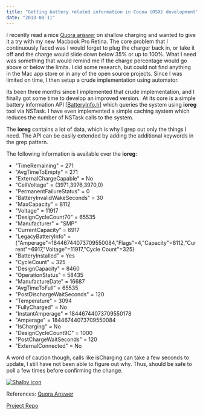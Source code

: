 ```yaml
---
title: "Getting battery related information in Cocoa (OSX) development"
date: "2013-08-11"
---
```


I recently read a nice [Quora answer](http://www.quora.com/iPhone/Why-is-it-better-for-your-iPhone-to-keep-battery-cycles-at-a-minimum) on shallow charging and wanted to give it a try with my new Macbook Pro Retina. The core problem that I continuously faced was I would forget to plug the charger back in, or take it off and the charge would slide down below 35% or up to 100%. What I need was something that would remind me if the charge percentage would go above or below the limits. I did some research, but could not find anything in the Mac app store or in any of the open source projects. Since I was limited on time, I then setup a crude implementation using automator.

Its been three months since I implemented that crude implementation, and I finally got some time to develop an improved version.  At its core is a simple battery information API \[[BatteryInfo.h](https://github.com/mashhoodr/Shalby/blob/master/Shalby/MLBatteryInfo.h)\] which queries the system using **ioreg** tool via NSTask. I have even implemented a simple caching system which reduces the number of NSTask calls to the system.

The **ioreg** contains a lot of data, which is why I grep out only the things I need. The API can be easily extended by adding the additional keywords in the grep pattern.

The following information is available over the **ioreg**:

- "TimeRemaining" = 271
- "AvgTimeToEmpty" = 271
- "ExternalChargeCapable" = No
- "CellVoltage" = (3971,3976,3970,0)
- "PermanentFailureStatus" = 0
- "BatteryInvalidWakeSeconds" = 30
- "MaxCapacity" = 8112
- "Voltage" = 11917
- "DesignCycleCount70" = 65535
- "Manufacturer" = "SMP"
- "CurrentCapacity" = 6917
- "LegacyBatteryInfo" = {"Amperage"=18446744073709550084,"Flags"=4,"Capacity"=8112,"Current"=6917,"Voltage"=11917,"Cycle Count"=325}
- "BatteryInstalled" = Yes
- "CycleCount" = 325
- "DesignCapacity" = 8460
- "OperationStatus" = 58435
- "ManufactureDate" = 16687
- "AvgTimeToFull" = 65535
- "PostDischargeWaitSeconds" = 120
- "Temperature" = 3094
- "FullyCharged" = No
- "InstantAmperage" = 18446744073709550178
- "Amperage" = 18446744073709550084
- "IsCharging" = No
- "DesignCycleCount9C" = 1000
- "PostChargeWaitSeconds" = 120
- "ExternalConnected" = No

A word of caution though, calls like isCharging can take a few seconds to update, I still have not been able to figure out why. Thus, should be safe to poll a few times before confirming the change.

[![Shalby icon](images/icon_128x128.png)](http://imars.info/wp-content/uploads/2013/12/icon_128x12811.png)

References: [Quora Answer](http://www.quora.com/iPhone/Why-is-it-better-for-your-iPhone-to-keep-battery-cycles-at-a-minimum "Shallow Charging")

[Project Repo](https://github.com/mashhoodr/Shalby "Github repo")
